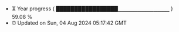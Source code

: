 - ⏳ Year progress { █████████████████▁▁▁▁▁▁▁▁▁▁▁▁▁ } 59.08 %
- ⏰ Updated on Sun, 04 Aug 2024 05:17:42 GMT


